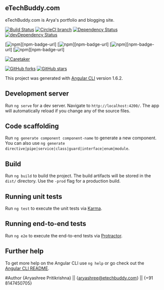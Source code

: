 ## eTechBuddy.com
eTechBuddy.com is Arya's portfolio and blogging site.

<!-- Badges section here. -->
[![Build Status](https://img.shields.io/travis/aryashreep/ngetb/master.svg?label=travis)](https://travis-ci.org/aryashreep/ngetb)
[![CircleCI branch](https://img.shields.io/circleci/project/github/aryashreep/ngetb/master.svg?label=circleci)](https://circleci.com/gh/aryashreep/ngetb)
[![Dependency Status](https://david-dm.org/aryashreep/ngetb.svg)](https://david-dm.org/aryashreep/ngetb)
[![devDependency Status](https://david-dm.org/aryashreep/ngetb/dev-status.svg)](https://david-dm.org/aryashreep/ngetb?type=dev)

[![npm](https://img.shields.io/npm/v/%40angular/cli.svg)][npm-badge-url]
[![npm](https://img.shields.io/npm/v/%40angular/cli/next.svg)][npm-badge-url]
[![npm](https://img.shields.io/npm/l/@angular/cli.svg)][npm-badge-url]
[![npm](https://img.shields.io/npm/dm/@angular/cli.svg)][npm-badge-url]

[![Caretaker](https://img.shields.io/badge/caretaker-filipesilva-blue.svg)](https://github.com/aryashreep)

[![GitHub forks](https://img.shields.io/github/forks/angular/angular-cli.svg?style=social&label=Fork)](https://github.com/angular/angular-cli/fork)
[![GitHub stars](https://img.shields.io/github/stars/angular/angular-cli.svg?style=social&label=Star)](https://github.com/angular/angular-cli)

This project was generated with [Angular CLI](https://github.com/angular/angular-cli) version 1.6.2.

## Development server

Run `ng serve` for a dev server. Navigate to `http://localhost:4200/`. The app will automatically reload if you change any of the source files.

## Code scaffolding

Run `ng generate component component-name` to generate a new component. You can also use `ng generate directive|pipe|service|class|guard|interface|enum|module`.

## Build

Run `ng build` to build the project. The build artifacts will be stored in the `dist/` directory. Use the `-prod` flag for a production build.

## Running unit tests

Run `ng test` to execute the unit tests via [Karma](https://karma-runner.github.io).

## Running end-to-end tests

Run `ng e2e` to execute the end-to-end tests via [Protractor](http://www.protractortest.org/).

## Further help

To get more help on the Angular CLI use `ng help` or go check out the [Angular CLI README](https://github.com/angular/angular-cli/blob/master/README.md).


#Author
{Aryashree Pritikrishna} || 
{aryashree@etechbuddy.com} || 
{+91 8147450705}
